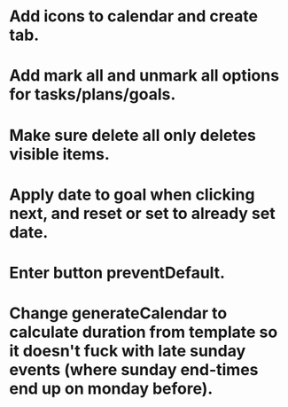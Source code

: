 # Add icons to calendar and create tab.

# Add mark all and unmark all options for tasks/plans/goals.

# Make sure delete all only deletes visible items.

# Apply date to goal when clicking next, and reset or set to already set date.

# Enter button preventDefault.

# Change generateCalendar to calculate duration from template so it doesn't fuck with late sunday events (where sunday end-times end up on monday before).
